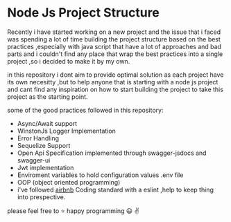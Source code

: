  # Node Js Project Structure
 
 Recently i have started working on a new project and the issue that i faced was spending a lot of time building the project structure based on the best practices ,especially with java script that have a lot of approaches and bad parts and i couldn't find any place that wrap the best practices into a single project ,so i decided to make it by my own. 
 
in this repository i dont aim to provide optimal solution as each project have its own necesitty ,but to help anyone that is starting with a node js project and cant find any inspiration on how to start building the project to take this project as the starting point.
 
 some of the good practices followed in this repository:
 - Async/Await support 
 - WinstonJs Logger Implementation
 - Error Handling
 - Sequelize Support 
 - Open Api Specification implemented through swagger-jsdocs and swagger-ui
 - Jwt implementation 
 - Enviroment variables to hold configuration values .env file
 - OOP (object oriented programming)
 - i've followed [airbnb](https://github.com/airbnb/javascript) Coding standard with a eslint ,help to keep thing into prespective.

please feel free to :star:  happy programming :smiley: :v: 
